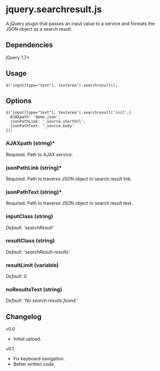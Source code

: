 jquery.searchresult.js
======================

A jQuery plugin that passes an input value to a service and formats the JSON object as a search result.


Dependencies
---------------------
jQuery 1.7+

Usage
---------------------

    $('input[type="text"], textarea').searchresult();

Options
---------------------

    $('input[type="text"], textarea').searchresult('init',{
      AJAXpath: 'demo.json',
      jsonPathLink: '_source.shortUrl',
      jsonPathText: '_source.body'
    });

### AJAXpath (string)*
Required. Path to AJAX service.

### jsonPathLink (string)*
Required. Path to traverse JSON object to search result link.

### jsonPathText (string)*
Required. Path to traverse JSON object to search result text.

### inputClass (string)
_Default: 'searchResult'_

### resultClass (string)
_Default: 'searchResult-results'_

### resultLimit (variable)
_Default: 0_

### noResultsText (string)
_Default: 'No search results found.'_



Changelog
---------------------
v0.0
  + Initial upload.
  
v0.1
  + Fix keyboard navigation.
  + Better written code.